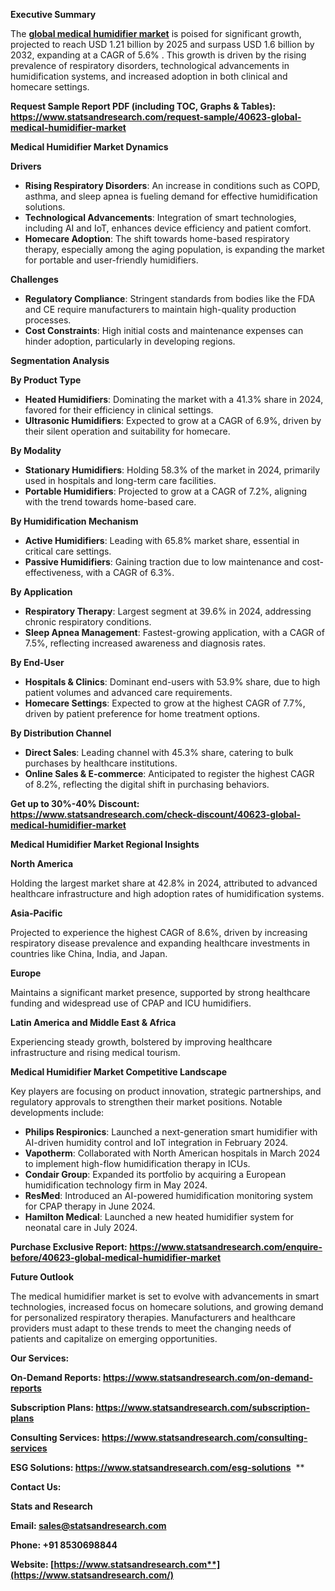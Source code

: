﻿**Executive Summary**

The [**global medical humidifier market**](https://www.statsandresearch.com/report/40623-global-medical-humidifier-market) is poised for significant growth, projected to reach USD 1.21 billion by 2025 and surpass USD 1.6 billion by 2032, expanding at a CAGR of 5.6% . This growth is driven by the rising prevalence of respiratory disorders, technological advancements in humidification systems, and increased adoption in both clinical and homecare settings.

**Request Sample Report PDF (including TOC, Graphs & Tables): <https://www.statsandresearch.com/request-sample/40623-global-medical-humidifier-market>** 

**Medical Humidifier Market Dynamics**

**Drivers**

- **Rising Respiratory Disorders**: An increase in conditions such as COPD, asthma, and sleep apnea is fueling demand for effective humidification solutions.
- **Technological Advancements**: Integration of smart technologies, including AI and IoT, enhances device efficiency and patient comfort. 
- **Homecare Adoption**: The shift towards home-based respiratory therapy, especially among the aging population, is expanding the market for portable and user-friendly humidifiers.

**Challenges**

- **Regulatory Compliance**: Stringent standards from bodies like the FDA and CE require manufacturers to maintain high-quality production processes.
- **Cost Constraints**: High initial costs and maintenance expenses can hinder adoption, particularly in developing regions.

**Segmentation Analysis**

**By Product Type**

- **Heated Humidifiers**: Dominating the market with a 41.3% share in 2024, favored for their efficiency in clinical settings.
- **Ultrasonic Humidifiers**: Expected to grow at a CAGR of 6.9%, driven by their silent operation and suitability for homecare.

**By Modality**

- **Stationary Humidifiers**: Holding 58.3% of the market in 2024, primarily used in hospitals and long-term care facilities.
- **Portable Humidifiers**: Projected to grow at a CAGR of 7.2%, aligning with the trend towards home-based care.

**By Humidification Mechanism**

- **Active Humidifiers**: Leading with 65.8% market share, essential in critical care settings.
- **Passive Humidifiers**: Gaining traction due to low maintenance and cost-effectiveness, with a CAGR of 6.3%.

**By Application**

- **Respiratory Therapy**: Largest segment at 39.6% in 2024, addressing chronic respiratory conditions.
- **Sleep Apnea Management**: Fastest-growing application, with a CAGR of 7.5%, reflecting increased awareness and diagnosis rates.

**By End-User**

- **Hospitals & Clinics**: Dominant end-users with 53.9% share, due to high patient volumes and advanced care requirements.
- **Homecare Settings**: Expected to grow at the highest CAGR of 7.7%, driven by patient preference for home treatment options.

**By Distribution Channel**

- **Direct Sales**: Leading channel with 45.3% share, catering to bulk purchases by healthcare institutions.
- **Online Sales & E-commerce**: Anticipated to register the highest CAGR of 8.2%, reflecting the digital shift in purchasing behaviors.

**Get up to 30%-40% Discount: <https://www.statsandresearch.com/check-discount/40623-global-medical-humidifier-market>**

**Medical Humidifier Market Regional Insights**

**North America**

Holding the largest market share at 42.8% in 2024, attributed to advanced healthcare infrastructure and high adoption rates of humidification systems.

**Asia-Pacific**

Projected to experience the highest CAGR of 8.6%, driven by increasing respiratory disease prevalence and expanding healthcare investments in countries like China, India, and Japan.

**Europe**

Maintains a significant market presence, supported by strong healthcare funding and widespread use of CPAP and ICU humidifiers.

**Latin America and Middle East & Africa**

Experiencing steady growth, bolstered by improving healthcare infrastructure and rising medical tourism.

**Medical Humidifier Market Competitive Landscape**

Key players are focusing on product innovation, strategic partnerships, and regulatory approvals to strengthen their market positions. Notable developments include:

- **Philips Respironics**: Launched a next-generation smart humidifier with AI-driven humidity control and IoT integration in February 2024.
- **Vapotherm**: Collaborated with North American hospitals in March 2024 to implement high-flow humidification therapy in ICUs.
- **Condair Group**: Expanded its portfolio by acquiring a European humidification technology firm in May 2024.
- **ResMed**: Introduced an AI-powered humidification monitoring system for CPAP therapy in June 2024.
- **Hamilton Medical**: Launched a new heated humidifier system for neonatal care in July 2024.

**Purchase Exclusive Report: <https://www.statsandresearch.com/enquire-before/40623-global-medical-humidifier-market>**

**Future Outlook**

The medical humidifier market is set to evolve with advancements in smart technologies, increased focus on homecare solutions, and growing demand for personalized respiratory therapies. Manufacturers and healthcare providers must adapt to these trends to meet the changing needs of patients and capitalize on emerging opportunities.

**Our Services:** 

**On-Demand Reports: <https://www.statsandresearch.com/on-demand-reports>** 

**Subscription Plans: <https://www.statsandresearch.com/subscription-plans>** 

**Consulting Services: <https://www.statsandresearch.com/consulting-services>** 

**ESG Solutions: <https://www.statsandresearch.com/esg-solutions>** 
**


**Contact Us:** 

**Stats and Research** 

**Email: <sales@statsandresearch.com>** 

**Phone: +91 8530698844** 

**Website: [https://www.statsandresearch.com**](https://www.statsandresearch.com/)**

